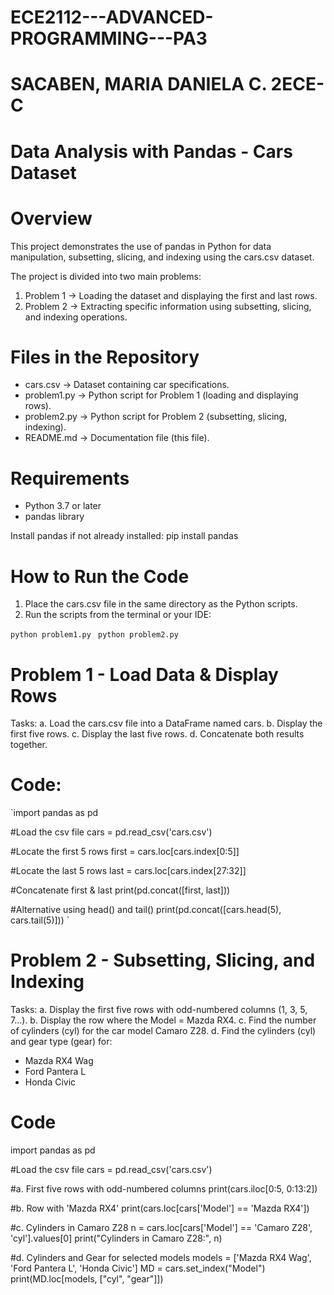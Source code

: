 # ECE2112---ADVANCED-PROGRAMMING---PA3
# SACABEN, MARIA DANIELA C. 2ECE-C

# Data Analysis with Pandas - Cars Dataset

# Overview
This project demonstrates the use of pandas in Python for data manipulation, subsetting, slicing, and indexing using the cars.csv dataset.

The project is divided into two main problems:
1. Problem 1 → Loading the dataset and displaying the first and last rows.
2. Problem 2 → Extracting specific information using subsetting, slicing, and indexing operations.

# Files in the Repository
- cars.csv → Dataset containing car specifications.
- problem1.py → Python script for Problem 1 (loading and displaying rows).
- problem2.py → Python script for Problem 2 (subsetting, slicing, indexing).
- README.md → Documentation file (this file).

# Requirements
- Python 3.7 or later
- pandas library

Install pandas if not already installed:
  pip install pandas

# How to Run the Code
1. Place the cars.csv file in the same directory as the Python scripts.
2. Run the scripts from the terminal or your IDE:

 `python problem1.py `
 `python problem2.py `

# Problem 1 - Load Data & Display Rows
Tasks:
a. Load the cars.csv file into a DataFrame named cars.
b. Display the first five rows.
c. Display the last five rows.
d. Concatenate both results together.

# Code:
 `import pandas as pd

#Load the csv file
cars = pd.read_csv('cars.csv')

#Locate the first 5 rows
first = cars.loc[cars.index[0:5]]

#Locate the last 5 rows
last = cars.loc[cars.index[27:32]]

#Concatenate first & last
print(pd.concat([first, last]))

#Alternative using head() and tail()
print(pd.concat([cars.head(5), cars.tail(5)])) `

# Problem 2 - Subsetting, Slicing, and Indexing
Tasks:
a. Display the first five rows with odd-numbered columns (1, 3, 5, 7...).
b. Display the row where the Model = Mazda RX4.
c. Find the number of cylinders (cyl) for the car model Camaro Z28.
d. Find the cylinders (cyl) and gear type (gear) for:
  - Mazda RX4 Wag
  - Ford Pantera L
  - Honda Civic

# Code
import pandas as pd

#Load the csv file
cars = pd.read_csv('cars.csv')

#a. First five rows with odd-numbered columns
print(cars.iloc[0:5, 0:13:2])

#b. Row with 'Mazda RX4'
print(cars.loc[cars['Model'] == 'Mazda RX4'])

#c. Cylinders in Camaro Z28
n = cars.loc[cars['Model'] == 'Camaro Z28', 'cyl'].values[0]
print("Cylinders in Camaro Z28:", n)

#d. Cylinders and Gear for selected models
models = ['Mazda RX4 Wag', 'Ford Pantera L', 'Honda Civic']
MD = cars.set_index("Model")
print(MD.loc[models, ["cyl", "gear"]])

